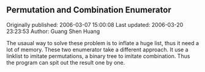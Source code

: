 ## Permutation and Combination Enumerator

Originally published: 2006-03-07 15:00:08
Last updated: 2006-03-20 23:23:53
Author: Guang Shen Huang

The usaual way to solve these problem is to inflate a huge list, thus it need a lot of memory. These two enumerator take a different approach. It use a linklist to imitate permutations, a binary tree to imitate combination. Thus the program can spit out the result one by one.